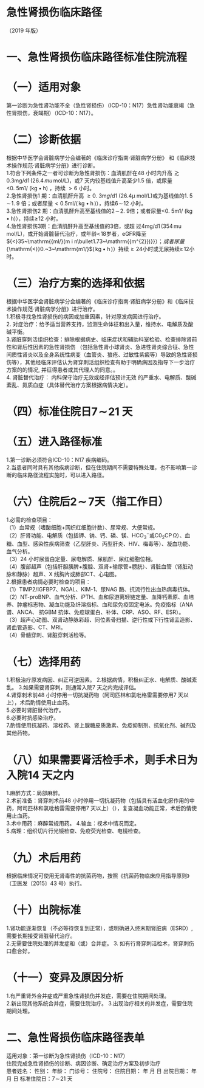 # 急性肾损伤临床路径  
（2019 年版）  
# 一、急性肾损伤临床路径标准住院流程  
# （一）适用对象  
第一诊断为急性肾功能不全（急性肾损伤）（ICD-10：N17）急性肾功能衰竭（急性肾损伤，衰竭期）（ICD-10：N17）。  
# （二）诊断依据  
根据中华医学会肾脏病学分会编著的《临床诊疗指南·肾脏病学分册》 和《临床技术操作规范·肾脏病学分册》进行诊断。  
1.符合下列条件之一者可诊断为急性肾损伤：血清肌酐在48 小时内升高${\gtrsim}0.3\mathrm{mg/d}1\,(26.4\,mu\,\mathrm{mol}/\mathrm{L})$，或7 天内较基线值升高至少1.5 倍，或尿量 ${\mathrm{<}}0.~5{\mathrm{m}}1/{\mathrm{~(kg}}\bullet{\mathrm{h)}}$ ，持续 ${>}6$ 小时。  
2.急性肾损伤1 期：血清肌酐升高 ${\geqslant}0.\ 3\mathrm{m}g/\mathrm{d}1$  (26.4μ $\mathrm{mol}/\mathrm{L})$或为基线值的$1.\;5\!\sim\!1.\;9$ 倍；或者尿量$<0$.5ml/$(\,\mathrm{kg}\bullet\mathrm{h}\,)$），持续$6\!\sim\!12$ 小时。  
3.急性肾损伤2 期：血清肌酐升高至基线值的$2\!\sim\!2.\ 9$倍；或者尿量${\mathrm{<}}0.~5{\mathrm{m}}1/~({\mathrm{kg}}\bullet{\mathrm{h}})$），持续$\geqslant\!12$ 小时。  
4.急性肾损伤3期：血清肌酐升高至基线值的3倍，或超 过$\mathrm{4mg/d1\,(354\,mu\,mol/L)}$，或开始肾脏替代治疗，或年龄$<\!18$岁者，eGFR降至${<}35~\mathrm{{ml/\}(m i n\bullet1.73~\mathrm{{m^{2}})}}$）；或者尿量${\mathrm{<}}0.~3~\mathrm{m1/}$$(\,\mathrm{kg}\bullet\mathrm{h}\,)$）持续${\geqslant}24$小时或无尿持续$\geqslant\!12$小时。  
# （三）治疗方案的选择和依据  
根据中华医学会肾脏病学分会编著的《临床诊疗指南·肾脏病学分册》和《临床技术操作规范·肾脏病学分册》进行治疗。  
1.积极寻找急性肾损伤的病因或加重因素，针对原发病因进行治疗。  
2. 对症治疗：给予适当营养支持，监测生命体征和出入量，维持水、电解质及酸碱平衡。  
3.肾脏穿刺活组织检查：排除根据病史、临床症状和辅助科室检验、检查排除肾前性和肾后性因素的急性肾损伤 （包括急性肾小球肾炎、急进性肾炎综合征、急性间质性肾炎以及全身系统性病变（血管炎、狼疮、过敏性紫癜等）导致的急性肾损伤等），其他经临床评估认为肾穿刺活组织检查有助于明确病因及指导下一步治疗方案的的情况, 并征得患者或其代理人的同意。。  
4.   肾脏替代治疗： 内科保守治疗无效或经评估预计无效 的严重水、电解质、酸碱紊乱、氮质血症（具体替代治疗方案根据病情决定）。  
# （四）标准住院日$\pmb{7}\!\sim\!\pmb{21}$ 天  
# （五）进入路径标准  
1.第一诊断必须符合ICD-10：N17 疾病编码。  
2.当患者同时具有其他疾病诊断，但在住院期间不需要特殊处理，也不影响第一诊断的临床路径流程实施时，可以进入路径。  
# （六）住院后$\mathord{\mathbf{2}}\!\sim\!\!7$天（指工作日）  
1.必需的检查项目：  
（1）血常规（嗜酸细胞+网织红细胞计数）、尿常规、大便常规。  
（2）肝肾功能、电解质（包括钾、钠、钙、磷、镁、$\mathrm{{HCO_{3}}^{-}}$或$\mathrm{C0_{2}C P\,\Omega}$）、血糖、血型、感染性疾病筛查（乙型肝炎、丙型肝炎、HIV、梅毒等）、凝血功能、血气分析。  
（3）24 小时尿蛋白定量、尿电解质、尿肌酐、尿红细胞位相。  
（4）腹部超声（包括肝胆胰脾$+$腹腔、双肾+输尿管$+$膀胱）、肾脏血管（肾脏动脉和静脉）超声、X 线胸片或肺部CT、心电图。  
2.根据患者病情必要时检查的项目：  
（1）TIMP2/IGFBP7、NGAL、KIM-1、尿NAG 酶、抗流行性出血热病毒抗体。  
（2）NT-proBNP、血气分析、iPTH、血和尿游离轻链定量、血降钙素原、血培养、肿瘤标志物、凝血功能及纤溶指标、血和尿免疫固定电泳。免疫指标（ANA 谱、ANCA、 抗GBM 抗体、免疫球蛋白、补体、CRP、ASO、RF、ESR）。  
（3）超声心动图、双肾动静脉彩超、同位素骨扫描、逆行性或下行性肾盂造影、肾血管造影、CT、MRI。  
（4）骨髓穿刺、肾脏穿刺活检等。  
# （七）选择用药  
1.积极治疗原发病因、纠正可逆因素。 2.根据病情，积极纠正水、电解质、酸碱紊乱。 3.如果需要肾穿刺，则通常入院7 天之内完成评估。  
4.肾穿刺术前48 小时停用一切抗凝药物（阿司匹林和氯吡格雷需要停用7 天以上），术后酌情使用止血药。  
5.必要时肾脏替代治疗。  
6.必要时抗感染治疗。  
7.酌情使用抗凝药、溶栓药、肾上腺糖皮质激素、免疫抑制剂、抗氧化剂、碱剂及其他药物。  
# （八）如果需要肾活检手术，则手术日为入院14 天之内  
1.麻醉方式：局部麻醉。  
2.术前准备：肾穿刺术前48 小时停用一切抗凝药物（包括具有活血化瘀作用的中药，阿司匹林和氯吡格雷需要停用7 天以上）（），复查凝血功能正常，术后酌情使用止血药。  
3.术中用药：麻醉常规用药。  4.输血：视术中情况而定。  
5.病理：组织切片行光镜检查、免疫荧光检查、电镜检查。  
# （九）术后用药  
根据临床情况可使用无肾毒性的抗菌药物，按照《抗菌药物临床应用指导原则》（卫医发〔2015〕43 号）执行。  
# （十）出院标准  
1.肾功能逐渐恢复（不必等待恢复到正常），或明确进入终末期肾脏病（ESRD）,需要长期接受肾脏替代治疗。  
2.无需要住院处理的并发症和（或）合并症。 3.   如有行肾穿刺活检术，肾穿刺伤口愈合好。  
# （十一）变异及原因分析  
1.有严重肾外合并症或严重急性肾损伤并发症，需要在住院期间处理。  
2.新出现其他系统合并症，需要住院治疗。 3.出现治疗相关的并发症，需要住院期间处理。  
# 二、急性肾损伤临床路径表单  
适用对象：第一诊断为急性肾损伤（ICD-10：N17）  
住院完成急性肾损伤的诊断、病因诊断、确定治疗方案及初步治疗  
患者姓名：       性别：    年龄：      门诊号：        住院号：           住院日期：     年  月  日    出院日期：     年  月  日   标准住院日：$7\!\sim\!21$ 天  
